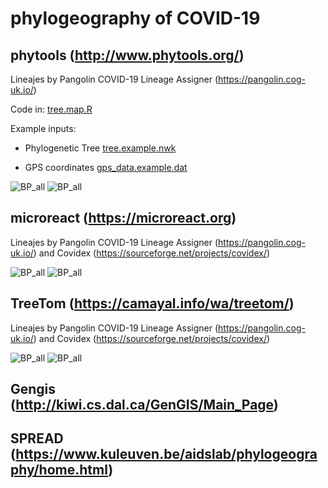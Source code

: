 # phylogeography of COVID-19

## phytools (http://www.phytools.org/)

Lineajes by Pangolin COVID-19 Lineage Assigner (https://pangolin.cog-uk.io/) 

Code in: [tree.map.R](https://github.com/AgustinPardo/phylogeography/blob/master/tree_map.R)

Example inputs:

* Phylogenetic Tree [tree.example.nwk](https://github.com/AgustinPardo/phylogeography/blob/master/gps_data.example.dat)

* GPS coordinates [gps_data.example.dat](https://github.com/AgustinPardo/phylogeography/blob/master/gps_data.example.dat)

![BP_all](https://github.com/AgustinPardo/phylogeography/blob/master/LATAM-linajes%2Barbol%2Bmapa.pn)
![BP_all](https://github.com/AgustinPardo/phylogeography/blob/master/Argentina-Patagonia-Referencias%2BArbol%2BMapa%2BLinajes.pn)

## microreact (https://microreact.org)

Lineajes by Pangolin COVID-19 Lineage Assigner (https://pangolin.cog-uk.io/) and Covidex (https://sourceforge.net/projects/covidex/)

![BP_all](https://github.com/AgustinPardo/phylogeography/blob/master/AMBA_BSAS_mapa%2Barbol%2Blinajes.pn)
![BP_all](https://github.com/AgustinPardo/phylogeography/blob/master/CABA_mapa%2Barbol%2Blinajes.pn)


## TreeTom (https://camayal.info/wa/treetom/)

Lineajes by Pangolin COVID-19 Lineage Assigner (https://pangolin.cog-uk.io/) and Covidex (https://sourceforge.net/projects/covidex/)

![BP_all](https://github.com/AgustinPardo/phylogeography/blob/master/cabaTreeTom.pn)
![BP_all](https://github.com/AgustinPardo/phylogeography/blob/master/gbaTreeToom.pn)


## Gengis (http://kiwi.cs.dal.ca/GenGIS/Main_Page)


## SPREAD (https://www.kuleuven.be/aidslab/phylogeography/home.html)
